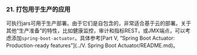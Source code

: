 ### 21. 打包用于生产的应用

可执行jars可用于生产部署。由于它们是自包含的，非常适合基于云的部署。关于其他“生产准备”的特性，比如健康监控，审计和指标REST，或JMX端点，可以考虑添加`spring-boot-actuator`。具体参考[Part V, “Spring Boot Actuator: Production-ready features”](../V. Spring Boot Actuator/README.md)。
